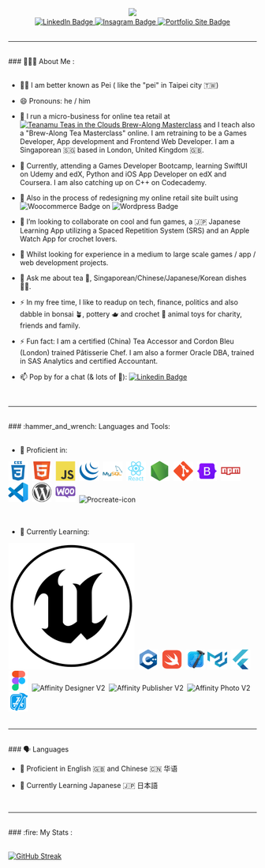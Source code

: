 <div id="header" align="center">
  <img src="https://drive.google.com/uc?export=view&id=192vHutYQso3n3y8wlfLMChQpMMN_SEpb" width="250"/>
</div>
<div id="badges" align="center">
  <a href="https://www.linkedin.com/in/teanamu" target="_blank" alt="LinkedIn Profile">
    <img src="https://img.shields.io/badge/LinkedIn-blue?style=for-the-badge&logo=linkedin&logoColor=white" alt="LinkedIn Badge"/>
  </a>
  <a href="https://www.instagram.com/havetimedrinktea" target="_blank" alt="HaveTimeDrinkTea's Instagram Account">
    <img src="https://img.shields.io/badge/Instagram-red?style=for-the-badge&logo=instagram&logoColor=white" alt="Insagram Badge"/>
  </a>
  <a href="https://havetimedrinktea.github.io/isitart/index.html" target="_blank" alt="My portfolio Website hosted on GitHub Pages">
    <img src="https://img.shields.io/badge/Website-green?style=for-the-badge&logo=About.me&logoColor=white" alt="Portfolio Site Badge"/>
  </a>
</div>
<br>

---

<br>
### &#128104;&#127995;&#8205;&#128187; About Me :
<br>
<br>  

* 👨🏻 I am better known as Pei ( like the "pei" in Taipei city 🇹🇼)

* 😄 Pronouns: he / him

* :telescope: I run a micro-business for online tea retail at <a href="https://www.teanamu.com/product/teas-in-the-clouds-brew-along-tea-masterclass/" target="_blank" alt="Teanamu Teas in the Clouds Brew-Along Masterclass" title="Teanamu Teas in the Clouds Brew-Along Masterclass"><img src="https://img.shields.io/badge/teanamu-chaya-teahouse?style=flat&labelColor=b70100&color=A67D3C" alt="Teanamu Teas in the Clouds Brew-Along Masterclass" title="Teanamu Teas in the Clouds Brew-Along Masterclass"/></a> and I teach also a "Brew-Along Tea Masterclass" online. I am retraining to be a Games Developer, App development and Frontend Web Developer. I am a Singaporean 🇸🇬 based in London, United Kingdom 🇬🇧.

* :seedling: Currently, attending a Games Developer Bootcamp, learning SwiftUI on Udemy and edX, Python and iOS App Developer on edX and Coursera. I am also catching up on C++ on Codecademy. 

*  🔭 Also in the process of redesigning my online retail site built using ![Woocommerce Badge](https://img.shields.io/badge/Woocommerce-purple?style=flat&logo=woocommerce&logoColor=white) on ![Wordpress Badge](https://img.shields.io/badge/Wordpress-blue?style=flat&logo=wordpress&logoColor=white)

*  👯 I’m looking to collaborate on cool and fun games, a :jp: Japanese Learning App utilizing a Spaced Repetition System (SRS) and an Apple Watch App for crochet lovers.
 
*  🤔 Whilst looking for experience in a medium to large scale games / app / web development projects.

  
*  💬 Ask me about tea 🍵, Singaporean/Chinese/Japanese/Korean dishes 👨‍🍳.

* :zap: In my free time, I like to readup on  tech, finance, politics and also dabble in bonsai 🪴, pottery 🫖 and crochet 🧶 animal toys for charity, friends and family.

*  ⚡ Fun fact: I am a certified (China) Tea Accessor and Cordon Bleu (London) trained Pâtisserie Chef. I am also a former Oracle DBA, trained in SAS Analytics and certified Accountant.


* :mailbox: Pop by for a chat (& lots of 🍵): [![Linkedin Badge](https://img.shields.io/badge/LinkedIn-blue?style=flat&logo=Linkedin&logoColor=white)](https://www.linkedin.com/in/teanamu)
<br>

---

<br>
### :hammer_and_wrench: Languages and Tools: 
<br>
<br>  

* 🦾 Proficient in:
<div>
  <img src="https://github.com/devicons/devicon/blob/master/icons/css3/css3-plain-wordmark.svg"  title="CSS3" alt="CSS" width="40" height="40"/>&nbsp;
  <img src="https://github.com/devicons/devicon/blob/master/icons/html5/html5-original.svg" title="HTML5" alt="HTML" width="40" height="40"/>&nbsp;  
  <img src="https://github.com/devicons/devicon/blob/master/icons/javascript/javascript-original.svg" title="JavaScript" alt="JavaScript" width="40" height="40"/>&nbsp;  
  <img src="https://github.com/devicons/devicon/blob/master/icons/jquery/jquery-original.svg" title="JQuery" alt="JQuery" width="40" height="40"/>&nbsp;    
  <img src="https://github.com/devicons/devicon/blob/master/icons/mysql/mysql-original-wordmark.svg" title="MySQL"  alt="MySQL" width="40" height="40"/>&nbsp;  
  <img src="https://github.com/devicons/devicon/blob/master/icons/react/react-original-wordmark.svg" title="React" alt="React" width="40" height="40"/>&nbsp;    
  <img src="https://github.com/devicons/devicon/blob/master/icons/nodejs/nodejs-original.svg" title="NodeJS" alt="NodeJS" width="40" height="40"/>&nbsp;  
  <img src="https://github.com/devicons/devicon/blob/master/icons/git/git-original.svg" title="Git" **alt="Git" width="40" height="40"/>&nbsp;  
  <img src="https://github.com/devicons/devicon/blob/master/icons/bootstrap/bootstrap-original.svg" title="Bootstrap" **alt="Boottrap" width="40" height="40"/>&nbsp;  
  <img src="https://github.com/devicons/devicon/blob/master/icons/npm/npm-original-wordmark.svg" title="npm" **alt="npm" width="40" height="40"/>&nbsp;  
  <img src="https://github.com/devicons/devicon/blob/master/icons/vscode/vscode-original.svg" title="Visual Studio Code" alt="VSCode" width="40" height="40"/>&nbsp;  
  <img src="https://github.com/devicons/devicon/blob/master/icons/wordpress/wordpress-plain.svg" title="Wordpress **alt="Wordpress" width="40" height="40"/>&nbsp;  
  <img src="https://github.com/devicons/devicon/blob/master/icons/woocommerce/woocommerce-original.svg" title="Woocommerce alt="Woocommerce" width="40" height="40"/>&nbsp;  
  <img width="40" height="40" Title="Procreate" alt="Procreate-icon" src="https://upload.wikimedia.org/wikipedia/commons/d/de/Procreate-icon.png">&nbsp;  
</div>  

<br>
<br>  

* 📖 Currently Learning:
  
<div>
  <img alt="Unreal Engine" src="https://github.com/devicons/devicon/blob/master/icons/unrealengine/unrealengine-original.svg" title="Unreal Engine" alt="Unreal Engine"/>&nbsp;
  <img alt="C++" src="https://github.com/devicons/devicon/blob/master/icons/cplusplus/cplusplus-original.svg" title="Unreal Engine" alt="Unreal Engine" width="40" height="40"/>&nbsp;
    <img src="https://github.com/devicons/devicon/blob/master/icons/swift/swift-original.svg" title="SwiftUI" alt="SwiftUI" width="40" height="40"/>&nbsp;
    <img src="https://github.com/devicons/devicon/blob/master/icons/xcode/xcode-original.svg" title="XCode" alt="XCode" width="40" height="40"/>    
    <img src="https://github.com/devicons/devicon/blob/master/icons/materialui/materialui-original.svg" title="Material UI" alt="Material UI" width="40" height="40"/>&nbsp;
  <img src="https://github.com/devicons/devicon/blob/master/icons/flutter/flutter-original.svg" title="Flutter" alt="Flutter" width="40" height="40"/>&nbsp;  
  <img src="https://github.com/devicons/devicon/blob/master/icons/figma/figma-original.svg" title="Figma" alt="Figma" width="40" height="40"/>&nbsp;  
  <img alt="Affinity Designer V2" Title="Affinity Designer V2 on iPad" src="https://upload.wikimedia.org/wikipedia/commons/thumb/8/86/Affinity_Designer_V2_icon.svg/512px-Affinity_Designer_V2_icon.svg.png" width="40" height="40">&nbsp;  
  <img alt="Affinity Publisher V2" Title="Affinity Publisher V2 on iPad" src="https://upload.wikimedia.org/wikipedia/commons/thumb/9/9c/Affinity_Publisher_V2_icon.svg/512px-Affinity_Publisher_V2_icon.svg.png" width="40" height="40">&nbsp;  
  <img alt="Affinity Photo V2" Title="Affinity Photo V2 on iPad" src="https://upload.wikimedia.org/wikipedia/commons/thumb/f/f5/Affinity_Photo_V2_icon.svg/512px-Affinity_Photo_V2_icon.svg.png" width="40" height="40">&nbsp;  
  <img alt="XCode" Title="XCode" src="https://github.com/devicons/devicon/blob/master/icons/xcode/xcode-plain.svg" width="40" height="40">&nbsp;  
</div>
<br>

---

<br>
### 🗣️ Languages
<br>  

* 🦾 Proficient in English 🇬🇧 and Chinese 🇨🇳 华语

* 📖 Currently Learning Japanese 🇯🇵 日本語  

<br>

---

<br>
### :fire: My Stats :
<br>
<br>

[![GitHub Streak](https://streak-stats.demolab.com?user=havetimedrinktea&theme=tokyonight-duo&hide_border=true&date_format=j%20M%5B%20Y%5D&mode=weekly)](https://git.io/streak-stats)  



